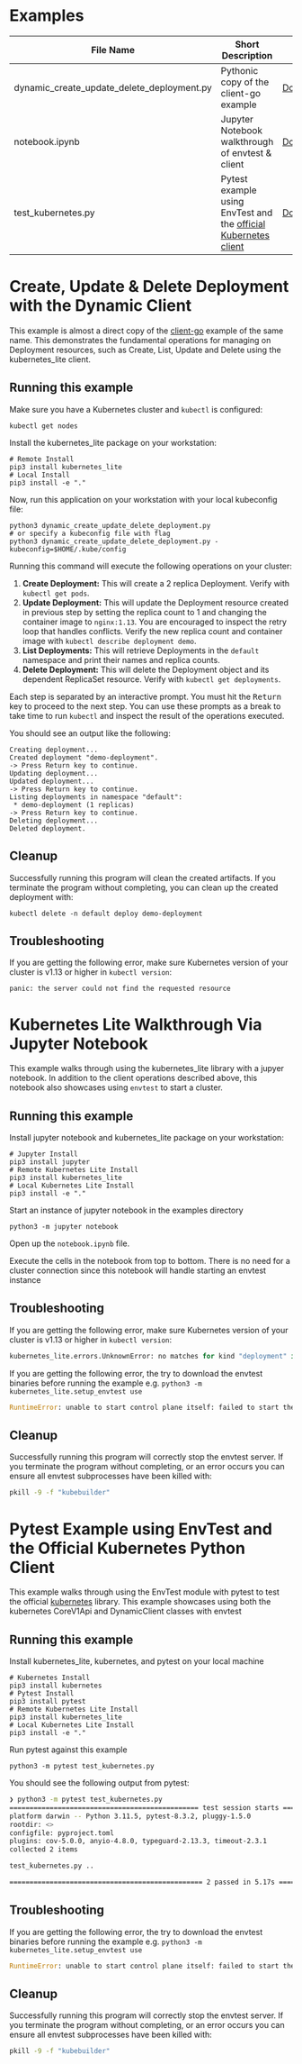 # Examples

| File Name | Short Description | Link |
|---|---|---|
| dynamic_create_update_delete_deployment.py | Pythonic copy of the client-go example | [Documentation](#create-update--delete-deployment-with-the-dynamic-client) |
| notebook.ipynb | Jupyter Notebook walkthrough of envtest & client | [Documentation](#kubernetes-lite-walkthrough-via-jupyter-notebook) |
| test_kubernetes.py | Pytest example using EnvTest and the [official Kubernetes client](https://github.com/kubernetes-client/python) | [Documentation](#pytest-example-using-envtest-and-the-official-kubernetes-python-client) |



# Create, Update & Delete Deployment with the Dynamic Client

This example is almost a direct copy of the [client-go](https://github.com/kubernetes/client-go/blob/master/examples/dynamic-create-update-delete-deployment/README.md) example of the same name. This demonstrates the fundamental operations for managing on Deployment resources, such as Create, List, Update and Delete using the kubernetes_lite client.


## Running this example

Make sure you have a Kubernetes cluster and `kubectl` is configured:
```
kubectl get nodes
```

Install the kubernetes_lite package on your workstation:

```
# Remote Install
pip3 install kubernetes_lite
# Local Install
pip3 install -e "."
```

Now, run this application on your workstation with your local kubeconfig file:

```
python3 dynamic_create_update_delete_deployment.py
# or specify a kubeconfig file with flag
python3 dynamic_create_update_delete_deployment.py -kubeconfig=$HOME/.kube/config
```

Running this command will execute the following operations on your cluster:

1. **Create Deployment:** This will create a 2 replica Deployment. Verify with
   `kubectl get pods`.
2. **Update Deployment:** This will update the Deployment resource created in
   previous step by setting the replica count to 1 and changing the container
   image to `nginx:1.13`. You are encouraged to inspect the retry loop that
   handles conflicts. Verify the new replica count and container image with
   `kubectl describe deployment demo`.
3. **List Deployments:** This will retrieve Deployments in the `default`
   namespace and print their names and replica counts.
4. **Delete Deployment:** This will delete the Deployment object and its
   dependent ReplicaSet resource. Verify with `kubectl get deployments`.

Each step is separated by an interactive prompt. You must hit the
<kbd>Return</kbd> key to proceed to the next step. You can use these prompts as
a break to take time to run `kubectl` and inspect the result of the operations
executed.

You should see an output like the following:

```
Creating deployment...
Created deployment "demo-deployment".
-> Press Return key to continue.
Updating deployment...
Updated deployment...
-> Press Return key to continue.
Listing deployments in namespace "default":
 * demo-deployment (1 replicas)
-> Press Return key to continue.
Deleting deployment...
Deleted deployment.
```

## Cleanup

Successfully running this program will clean the created artifacts. If you
terminate the program without completing, you can clean up the created
deployment with:

    kubectl delete -n default deploy demo-deployment

## Troubleshooting

If you are getting the following error, make sure Kubernetes version of your
cluster is v1.13 or higher in `kubectl version`:

    panic: the server could not find the requested resource


# Kubernetes Lite Walkthrough Via Jupyter Notebook

This example walks through using the kubernetes_lite library with a jupyer notebook. In addition to the client
operations described above, this notebook also showcases using `envtest` to start a cluster.

## Running this example

Install jupyter notebook and kubernetes_lite package on your workstation:

```
# Jupyter Install
pip3 install jupyter
# Remote Kubernetes Lite Install
pip3 install kubernetes_lite
# Local Kubernetes Lite Install
pip3 install -e "."
```

Start an instance of jupyter notebook in the examples directory

```
python3 -m jupyter notebook
```

Open up the `notebook.ipynb` file.

Execute the cells in the notebook from top to bottom. There is no need for a cluster connection since this notebook will handle starting an envtest instance 

## Troubleshooting

If you are getting the following error, make sure Kubernetes version of your
cluster is v1.13 or higher in `kubectl version`:

```python
kubernetes_lite.errors.UnknownError: no matches for kind "deployment" in version "apps/v1"
```

If you are getting the following error, the try to download the envtest binaries
before running the example e.g. `python3 -m kubernetes_lite.setup_envtest use`

```python
RuntimeError: unable to start control plane itself: failed to start the controlplane. retried 5 times: fork/exec etcd: no such file or directory
```


## Cleanup

Successfully running this program will correctly stop the envtest server.
If you terminate the program without completing, or an error occurs you can 
ensure all envtest subprocesses have been killed with:

```bash
pkill -9 -f "kubebuilder"
```



# Pytest Example using EnvTest and the Official Kubernetes Python Client

This example walks through using the EnvTest module with pytest to test the official [kubernetes](https://github.com/kubernetes-client/python) library. This example showcases using both the kubernetes CoreV1Api and DynamicClient classes with envtest

## Running this example

Install kubernetes_lite, kubernetes, and pytest on your local machine

```
# Kubernetes Install
pip3 install kubernetes
# Pytest Install
pip3 install pytest
# Remote Kubernetes Lite Install
pip3 install kubernetes_lite
# Local Kubernetes Lite Install
pip3 install -e "."
```

Run pytest against this example

```
python3 -m pytest test_kubernetes.py
```

You should see the following output from pytest:
```bash
❯ python3 -m pytest test_kubernetes.py
=============================================== test session starts ===============================================
platform darwin -- Python 3.11.5, pytest-8.3.2, pluggy-1.5.0
rootdir: <>
configfile: pyproject.toml
plugins: cov-5.0.0, anyio-4.8.0, typeguard-2.13.3, timeout-2.3.1
collected 2 items                                                                                                 

test_kubernetes.py ..                                                                              [100%]

================================================ 2 passed in 5.17s ================================================
```

## Troubleshooting

If you are getting the following error, the try to download the envtest binaries
before running the example e.g. `python3 -m kubernetes_lite.setup_envtest use`

```python
RuntimeError: unable to start control plane itself: failed to start the controlplane. retried 5 times: fork/exec etcd: no such file or directory
```

## Cleanup

Successfully running this program will correctly stop the envtest server.
If you terminate the program without completing, or an error occurs you can 
ensure all envtest subprocesses have been killed with:

```bash
pkill -9 -f "kubebuilder"
```